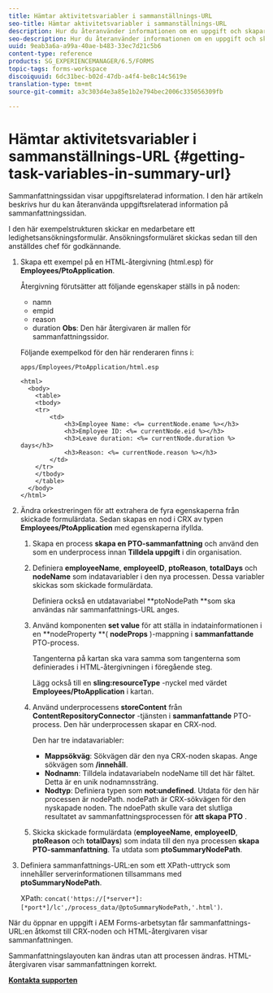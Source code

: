 ```yaml
---
title: Hämtar aktivitetsvariabler i sammanställnings-URL
seo-title: Hämtar aktivitetsvariabler i sammanställnings-URL
description: Hur du återanvänder informationen om en uppgift och skapar en sammanfattande URL för att sammanfatta eller beskriva en uppgift.
seo-description: Hur du återanvänder informationen om en uppgift och skapar en sammanfattande URL för att sammanfatta eller beskriva en uppgift.
uuid: 9eab3a6a-a99a-40ae-b483-33ec7d21c5b6
content-type: reference
products: SG_EXPERIENCEMANAGER/6.5/FORMS
topic-tags: forms-workspace
discoiquuid: 6dc31bec-b02d-47db-a4f4-be8c14c5619e
translation-type: tm+mt
source-git-commit: a3c303d4e3a85e1b2e794bec2006c335056309fb

---
```



# Hämtar aktivitetsvariabler i sammanställnings-URL {#getting-task-variables-in-summary-url}

Sammanfattningssidan visar uppgiftsrelaterad information. I den här artikeln beskrivs hur du kan återanvända uppgiftsrelaterad information på sammanfattningssidan.

I den här exempelstrukturen skickar en medarbetare ett ledighetsansökningsformulär. Ansökningsformuläret skickas sedan till den anställdes chef för godkännande.

1. Skapa ett exempel på en HTML-återgivning (html.esp) för **Employees/PtoApplication**.

   Återgivning förutsätter att följande egenskaper ställs in på noden:

   * namn
   * empid
   * reason
   * duration
   **Obs**: Den här återgivaren är mallen för sammanfattningssidor.

   Följande exempelkod för den här renderaren finns i:

   `apps/Employees/PtoApplication/html.esp`

   ```
   <html>
     <body>
       <table>
       <tbody>
       <tr>
           <td>
               <h3>Employee Name: <%= currentNode.ename %></h3>
               <h3>Employee ID: <%= currentNode.eid %></h3>
               <h3>Leave duration: <%= currentNode.duration %> days</h3>
               <h3>Reason: <%= currentNode.reason %></h3>
           </td>
       </tr>
       </tbody>
       </table>
     </body>
   </html>
   ```

1. Ändra orkestreringen för att extrahera de fyra egenskaperna från skickade formulärdata. Sedan skapas en nod i CRX av typen **Employees/PtoApplication** med egenskaperna ifyllda.

   1. Skapa en process **skapa en PTO-sammanfattning** och använd den som en underprocess innan **Tilldela uppgift** i din organisation.
   1. Definiera **employeeName**, **employeeID**, **ptoReason**, **totalDays** och **nodeName** som indatavariabler i den nya processen. Dessa variabler skickas som skickade formulärdata.

      Definiera också en utdatavariabel **ptoNodePath **som ska användas när sammanfattnings-URL anges.

   1. Använd komponenten **set value** för att ställa in indatainformationen i en **nodeProperty **( **nodeProps** )-mappning i **sammanfattande** PTO-process.

      Tangenterna på kartan ska vara samma som tangenterna som definierades i HTML-återgivningen i föregående steg.

      Lägg också till en **sling:resourceType** -nyckel med värdet **Employees/PtoApplication** i kartan.

   1. Använd underprocessens **storeContent** från **ContentRepositoryConnector** -tjänsten i **sammanfattande** PTO-process. Den här underprocessen skapar en CRX-nod.

      Den har tre indatavariabler:

      * **Mappsökväg**: Sökvägen där den nya CRX-noden skapas. Ange sökvägen som **/innehåll**.
      * **Nodnamn**: Tilldela indatavariabeln nodeName till det här fältet. Detta är en unik nodnamnssträng.
      * **Nodtyp**: Definiera typen som **not:undefined**. Utdata för den här processen är nodePath. nodePath är CRX-sökvägen för den nyskapade noden. The ndoePath skulle vara det slutliga resultatet av sammanfattningsprocessen för **att skapa PTO** .
   1. Skicka skickade formulärdata (**employeeName**, **employeeID**, **ptoReason** och **totalDays**) som indata till den nya processen **skapa PTO-sammanfattning**. Ta utdata som **ptoSummaryNodePath**.


1. Definiera sammanfattnings-URL:en som ett XPath-uttryck som innehåller serverinformationen tillsammans med **ptoSummaryNodePath**.

   XPath: `concat('https://[*server*]:[*port*]/lc',/process_data/@ptoSummaryNodePath,'.html')`.

När du öppnar en uppgift i AEM Forms-arbetsytan får sammanfattnings-URL:en åtkomst till CRX-noden och HTML-återgivaren visar sammanfattningen.

Sammanfattningslayouten kan ändras utan att processen ändras. HTML-återgivaren visar sammanfattningen korrekt.

**[Kontakta supporten](https://www.adobe.com/account/sign-in.supportportal.html)**
